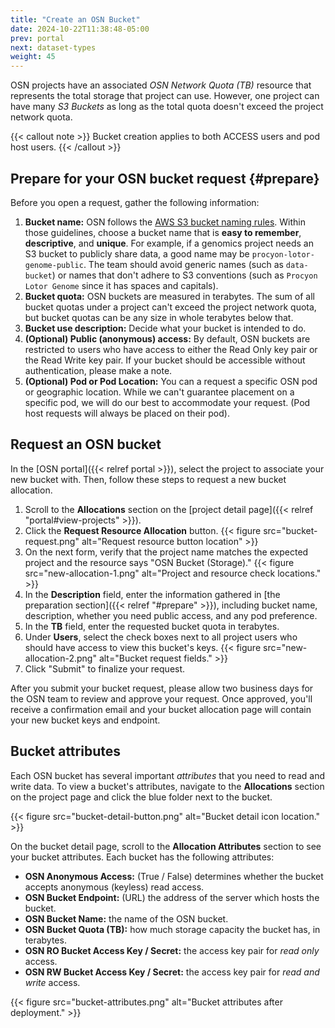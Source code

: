 ```yaml
---
title: "Create an OSN Bucket"
date: 2024-10-22T11:38:48-05:00
prev: portal
next: dataset-types
weight: 45
---
```


OSN projects have an associated *OSN Network Quota (TB)* resource that represents
the total storage that project can use. However, one project can have many 
*S3 Buckets* as long as the total quota doesn't exceed the project network quota.

{{< callout note >}}
Bucket creation applies to both ACCESS users and pod host users.
{{< /callout >}}

## Prepare for your OSN bucket request {#prepare}

Before you open a request, gather the following information: 

1. **Bucket name:** OSN follows the [AWS S3 bucket naming rules](https://docs.aws.amazon.com/AmazonS3/latest/userguide/bucketnamingrules.html). Within those guidelines, choose a bucket name that is **easy to remember**, **descriptive**, and **unique**. For example, if a genomics project needs an S3 bucket to publicly share data, a good name may be `procyon-lotor-genome-public`. The team should avoid generic names (such as `data-bucket`) or names that don't adhere to S3 conventions (such as `Procyon Lotor Genome` since it has spaces and capitals).
2. **Bucket quota:** OSN buckets are measured in terabytes. The sum of all bucket quotas under a project can't exceed the project network quota, but bucket quotas can be any size in whole terabytes below that.
3. **Bucket use description:** Decide what your bucket is intended to do.
4. **(Optional) Public (anonymous) access:** By default, OSN buckets are restricted to users who have access to either the Read Only key pair or the Read Write key pair. If your bucket should be accessible without authentication, please make a note.
5. **(Optional) Pod or Pod Location:** You can a request a specific OSN pod or geographic location. While we can't guarantee placement on a specific pod, we will do our best to accommodate your request. (Pod host requests will always be placed on their pod).

## Request an OSN bucket

In the [OSN portal]({{< relref portal >}}), select the project to associate your new bucket with. Then, follow these steps to request a new bucket allocation.

1. Scroll to the **Allocations** section on the [project detail page]({{< relref "portal#view-projects" >}}).
2. Click the **Request Resource Allocation** button.
{{< figure src="bucket-request.png" alt="Request resource button location" >}}
3. On the next form, verify that the project name matches the expected project and the 
resource says "OSN Bucket (Storage)." 
{{< figure src="new-allocation-1.png" alt="Project and resource check locations." >}}
4. In the **Description** field, enter the information gathered in [the preparation section]({{< relref "#prepare" >}}), including bucket name, description, whether you need public access, and any pod preference.
5. In the **TB** field, enter the requested bucket quota in terabytes.
6. Under **Users**, select the check boxes next to all project users who should have access to view this bucket's keys.
{{< figure src="new-allocation-2.png" alt="Bucket request fields." >}}
7. Click "Submit" to finalize your request. 

After you submit your bucket request, please allow two business days for the OSN team to review and approve your request. Once approved, you'll receive a confirmation email and your bucket allocation
page will contain your new bucket keys and endpoint.

## Bucket attributes

Each OSN bucket has several important *attributes* that you need to read and write data. To view a bucket's attributes, navigate to the **Allocations** section on the project page and click the blue folder next to the bucket.

{{< figure src="bucket-detail-button.png" alt="Bucket detail icon location." >}}

On the bucket detail page, scroll to the **Allocation Attributes** section to see your bucket attributes. Each bucket has the following attributes:

- **OSN Anonymous Access:** (True / False) determines whether the bucket accepts anonymous (keyless) read access.
- **OSN Bucket Endpoint:** (URL) the address of the server which hosts the bucket.
- **OSN Bucket Name:** the name of the OSN bucket. 
- **OSN Bucket Quota (TB):** how much storage capacity the bucket has, in terabytes.
- **OSN RO Bucket Access Key / Secret:** the access key pair for *read only* access. 
- **OSN RW Bucket Access Key / Secret:** the access key pair for *read and write* access.

{{< figure src="bucket-attributes.png" alt="Bucket attributes after deployment." >}}